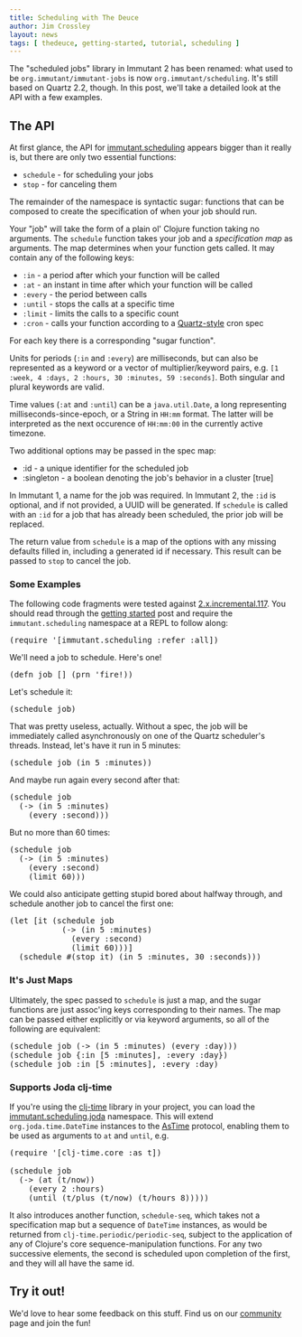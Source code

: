 ```yaml
---
title: Scheduling with The Deuce
author: Jim Crossley
layout: news
tags: [ thedeuce, getting-started, tutorial, scheduling ]
---
```


The "scheduled jobs" library in Immutant 2 has been renamed: what used
to be `org.immutant/immutant-jobs` is now `org.immutant/scheduling`.
It's still based on Quartz 2.2, though. In this post, we'll take a
detailed look at the API with a few examples.

## The API

At first glance, the API for [immutant.scheduling] appears bigger than
it really is, but there are only two essential functions:

* `schedule` - for scheduling your jobs
* `stop` - for canceling them

The remainder of the namespace is syntactic sugar: functions that can
be composed to create the specification of when your job should run.

Your "job" will take the form of a plain ol' Clojure function taking
no arguments. The `schedule` function takes your job and a
*specification map* as arguments. The map determines when your
function gets called. It may contain any of the following keys:

* `:in` - a period after which your function will be called
* `:at` - an instant in time after which your function will be called
* `:every` - the period between calls 
* `:until` - stops the calls at a specific time
* `:limit` - limits the calls to a specific count
* `:cron` - calls your function according to a [Quartz-style] cron spec

For each key there is a corresponding "sugar function".

Units for periods (`:in` and `:every`) are milliseconds, but can also
be represented as a keyword or a vector of multiplier/keyword pairs,
e.g. `[1 :week, 4 :days, 2 :hours, 30 :minutes, 59 :seconds]`. Both
singular and plural keywords are valid.

Time values (`:at` and `:until`) can be a `java.util.Date`, a long
representing milliseconds-since-epoch, or a String in `HH:mm` format.
The latter will be interpreted as the next occurence of `HH:mm:00` in
the currently active timezone.

Two additional options may be passed in the spec map:

* :id - a unique identifier for the scheduled job
* :singleton - a boolean denoting the job's behavior in a cluster [true]

In Immutant 1, a name for the job was required. In Immutant 2, the
`:id` is optional, and if not provided, a UUID will be generated. If
`schedule` is called with an `:id` for a job that has already been
scheduled, the prior job will be replaced.

The return value from `schedule` is a map of the options with any
missing defaults filled in, including a generated id if necessary.
This result can be passed to `stop` to cancel the job.

### Some Examples

The following code fragments were tested against
[2.x.incremental.117](http://immutant.org/builds/2x/). You should read
through the [getting started] post and require the `immutant.scheduling`
namespace at a REPL to follow along:

<pre class="syntax clojure">(require '[immutant.scheduling :refer :all])</pre>

We'll need a job to schedule. Here's one!

<pre class="syntax clojure">(defn job [] (prn 'fire!))</pre>

Let's schedule it:

<pre class="syntax clojure">(schedule job)</pre>

That was pretty useless, actually. Without a spec, the job will be
immediately called asynchronously on one of the Quartz scheduler's
threads. Instead, let's have it run in 5 minutes:

<pre class="syntax clojure">(schedule job (in 5 :minutes))</pre>

And maybe run again every second after that:

<pre class="syntax clojure">(schedule job
  (-> (in 5 :minutes)
    (every :second)))</pre>

But no more than 60 times:

<pre class="syntax clojure">(schedule job
  (-> (in 5 :minutes)
    (every :second)
    (limit 60)))</pre>

We could also anticipate getting stupid bored about halfway through,
and schedule another job to cancel the first one:

<pre class="syntax clojure">(let [it (schedule job
           (-> (in 5 :minutes)
             (every :second)
             (limit 60)))]
  (schedule #(stop it) (in 5 :minutes, 30 :seconds)))</pre>

### It's Just Maps

Ultimately, the spec passed to `schedule` is just a map, and the sugar
functions are just assoc'ing keys corresponding to their names. The
map can be passed either explicitly or via keyword arguments, so all
of the following are equivalent:

<pre class="syntax clojure">(schedule job (-> (in 5 :minutes) (every :day)))
(schedule job {:in [5 :minutes], :every :day})
(schedule job :in [5 :minutes], :every :day)</pre>

### Supports Joda clj-time

If you're using the [clj-time] library in your project, you can load
the [immutant.scheduling.joda] namespace. This will extend
`org.joda.time.DateTime` instances to the [AsTime] protocol, enabling
them to be used as arguments to `at` and `until`, e.g.

<pre class="syntax clojure">(require '[clj-time.core :as t])

(schedule job
  (-> (at (t/now))
    (every 2 :hours)
    (until (t/plus (t/now) (t/hours 8)))))</pre>

It also introduces another function, `schedule-seq`, which takes not a
specification map but a sequence of `DateTime` instances, as would be
returned from `clj-time.periodic/periodic-seq`, subject to the
application of any of Clojure's core sequence-manipulation functions.
For any two successive elements, the second is scheduled upon
completion of the first, and they will all have the same id.

## Try it out!

We'd love to hear some feedback on this stuff. Find us on our
[community] page and join the fun!


[immutant.scheduling]: https://projectodd.ci.cloudbees.com/job/immutant2-incremental/lastSuccessfulBuild/artifact/target/apidocs/immutant.scheduling.html
[immutant.scheduling.joda]: https://projectodd.ci.cloudbees.com/job/immutant2-incremental/lastSuccessfulBuild/artifact/target/apidocs/immutant.scheduling.joda.html
[AsTime]: https://projectodd.ci.cloudbees.com/job/immutant2-incremental/lastSuccessfulBuild/artifact/target/apidocs/immutant.scheduling.coercions.html
[Quartz-style]: http://quartz-scheduler.org/documentation/quartz-2.2.x/tutorials/tutorial-lesson-06
[getting started]: /news/2014/04/28/getting-started-with-2x/
[community]: http://immutant.org/community/
[clj-time]: https://github.com/clj-time/clj-time
